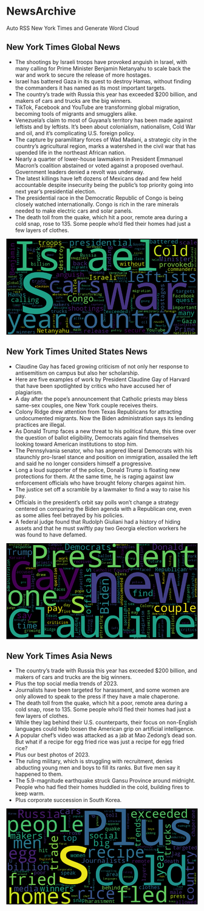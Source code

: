 # NewsArchive
Auto RSS New York Times and Generate Word Cloud

## New York Times Global News
* The shootings by Israeli troops have provoked anguish in Israel, with many calling for Prime Minister Benjamin Netanyahu to scale back the war and work to secure the release of more hostages.
* Israel has battered Gaza in its quest to destroy Hamas, without finding the commanders it has named as its most important targets.
* The country’s trade with Russia this year has exceeded $200 billion, and makers of cars and trucks are the big winners.
* TikTok, Facebook and YouTube are transforming global migration, becoming tools of migrants and smugglers alike.
* Venezuela’s claim to most of Guyana’s territory has been made against leftists and by leftists. It’s been about colonialism, nationalism, Cold War and oil, and it’s complicating U.S. foreign policy.
* The capture by paramilitary forces of Wad Madani, a strategic city in the country’s agricultural region, marks a watershed in the civil war that has upended life in the northeast African nation.
* Nearly a quarter of lower-house lawmakers in President Emmanuel Macron’s coalition abstained or voted against a proposed overhaul. Government leaders denied a revolt was underway.
* The latest killings have left dozens of Mexicans dead and few held accountable despite insecurity being the public’s top priority going into next year’s presidential election.
* The presidential race in the Democratic Republic of Congo is being closely watched internationally. Congo is rich in the rare minerals needed to make electric cars and solar panels.
* The death toll from the quake, which hit a poor, remote area during a cold snap, rose to 135. Some people who’d fled their homes had just a few layers of clothes.

![Global](./global.png)
## New York Times United States News
* Claudine Gay has faced growing criticism of not only her response to antisemitism on campus but also her scholarship.
* Here are five examples of work by President Claudine Gay of Harvard that have been spotlighted by critics who have accused her of plagiarism.
* A day after the pope’s announcement that Catholic priests may bless same-sex couples, one New York couple receives theirs.
* Colony Ridge drew attention from Texas Republicans for attracting undocumented migrants. Now the Biden administration says its lending practices are illegal.
* As Donald Trump faces a new threat to his political future, this time over the question of ballot eligibility, Democrats again find themselves looking toward American institutions to stop him.
* The Pennsylvania senator, who has angered liberal Democrats with his staunchly pro-Israel stance and position on immigration, assailed the left and said he no longer considers himself a progressive.
* Long a loud supporter of the police, Donald Trump is floating new protections for them. At the same time, he is raging against law enforcement officials who have brought felony charges against him.
* The justice set off a scramble by a lawmaker to find a way to raise his pay.
* Officials in the president’s orbit say polls won’t change a strategy centered on comparing the Biden agenda with a Republican one, even as some allies feel betrayed by his policies.
* A federal judge found that Rudolph Giuliani had a history of hiding assets and that he must swiftly pay two Georgia election workers he was found to have defamed.

![US](./usnews.png)
## New York Times Asia News
* The country’s trade with Russia this year has exceeded $200 billion, and makers of cars and trucks are the big winners.
* Plus the top social media trends of 2023.
* Journalists have been targeted for harassment, and some women are only allowed to speak to the press if they have a male chaperone.
* The death toll from the quake, which hit a poor, remote area during a cold snap, rose to 135. Some people who’d fled their homes had just a few layers of clothes.
* While they lag behind their U.S. counterparts, their focus on non-English languages could help loosen the American grip on artificial intelligence.
* A popular chef’s video was attacked as a jab at Mao Zedong’s dead son. But what if a recipe for egg fried rice was just a recipe for egg fried rice?
* Plus our best photos of 2023.
* The ruling military, which is struggling with recruitment, denies abducting young men and boys to fill its ranks. But five men say it happened to them.
* The 5.9-magnitude earthquake struck Gansu Province around midnight. People who had fled their homes huddled in the cold, building fires to keep warm.
* Plus corporate succession in South Korea.

![Asian](./asian.png)
